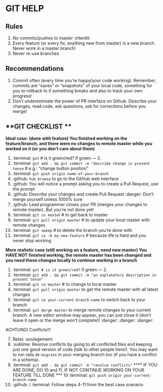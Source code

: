# GIT HELP 

## **Rules**

1. No commits/pushes to master :interdit:
2. Every feature (or every fix, anything new from master) is a new branch. Never work in a master branch!
3. Never re-use branches

## **Recommendations**

1. Commit often (every time you’re happy/your code working). Remember, commits are “saves” or “snapshots” of your local code, something for you to rollback to if something breaks and also to track your own progress!
2. Don’t underestimate the power of PR interface on Github. Describe your changes, read code, ask questions, ask for corrections before you merge!

## **GIT CHECKLIST **
 
**Ideal case: (done with feature) You finished working on the feature/branch, and there were no changes to remote master while you worked on it (or you don’t care about them)**

1. :terminal:  `gst` # is it green/red? if green — 2.
2. :terminal:  `git add . && git commit -m "describe change in present tense` # e.g.: “change button position”
3. :terminal:  `git push origin name-of-your-branch`
4. :github: `hub browse` to go to the GitHub web interface
5. :github: You will notice a prompt asking you to create a Pull Request, use the prompt
6. :github: Describe your changes and create Pull Request :danger: Don’t merge yourself unless 1000% sure
7. :github: Lead programmer closes your PR (merges your changes to remote master). But you’re not done yet!
8. :terminal: `git co maste`r # to get back to master
9. :terminal: `git pull origin master` # to update your local master with remote changes
10. :terminal: `git sweep` # to delete the branch you’re done with
11. :terminal:  `git co -b my-new-feature` # because life is hard and you never stop working

**More realistic case (still working on a feature, need new master) You HAVE NOT finished working, the remote master has been changed and you need these changes locally to continue working in a branch**

1. :terminal: `gst # is it green/red?` if green — 2.
2. :terminal:  `git add . && git commit -m "an explanatory description in present tense"`
3. :terminal: `git co master` # to change to local master
4. :terminal: `git pull origin master` to get the remote master with all latest changes
5. :terminal:  `git co your-current-branch-name` to switch back to your branch
6. :terminal: `git merge master` to merge remote changes to your current branch. A new editor window may appear, you can just close it (don’t leave it open or the merge won’t complete!)
:danger: :danger: :danger:

ACHTUNG! Conflicts!!!

7. Relax :soulagement:
8. :sublime: Resolve conflicts by going to all conflicted files and keeping just one good version of code (talk to other people here!). You may want to run rails `db:migrate` in your merging branch too (if you have a conflict in a schema).
9. :terminal: `git add . && git commit -m "resolve conflicts"`
**** IF YOU ARE DONE, DO 10 and 11, IF NOT CONTINUE WORKING ON YOUR FEATURE TILL DONE ***
10 :terminal: `git push origin your-current-branch-name`
11. :github: / :terminal: Follow steps 4-11 from the best case scenario
